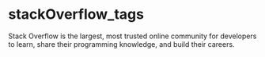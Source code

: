 # stackOverflow_tags
Stack Overflow is the largest, most trusted online community for developers to learn, share their programming knowledge, and build their careers.
